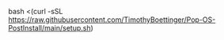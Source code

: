 bash <(curl -sSL https://raw.githubusercontent.com/TimothyBoettinger/Pop-OS-PostInstall/main/setup.sh)

